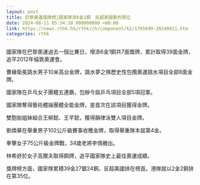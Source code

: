 ```yaml
---
layout: post
title: 巴黎奧運獎牌榜│國家隊添6金1銅　反超美國暫列首位
date: 2024-08-11 05:34:10.000000000 +08:00
link: https://news.rthk.hk/rthk/ch/component/k2/1765699-20240811.htm
categories: rthk
---
```


國家隊在巴黎奧運過去一個比賽日，增添6金1銅共7面獎牌，累計取得39面金牌，追平2012年倫敦奧運會。

曹緣衛冕跳水男子10米高台金牌，跳水夢之隊歷史性包攬奧運跳水項目全部8面金牌。

國家隊在乒乓女子團體五連霸，包辦今屆乒乓項目全部5項冠軍。

國家隊奪得藝術體操團體全能金牌，是首次在該項目獲得金牌。

雙胞胎姐妹組合王柳懿、王芊懿，獲得韻律泳雙人項目金牌。

劉煥華在舉重男子102公斤級賽事收穫金牌，取得舉重隊本屆第4金。

拳擊女子75公斤級金牌戰，34歲老將李倩勝出。

林希妤於女子高爾夫取得銅牌，追平國家隊史上最佳奧運成績。

獎牌榜方面，國家隊累積39金27銀24銅，反超美國排在榜首。港隊就以2金2銅排在第35位。
